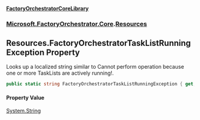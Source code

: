 #### [FactoryOrchestratorCoreLibrary](./FactoryOrchestratorCoreLibrary.md 'FactoryOrchestratorCoreLibrary')
### [Microsoft.FactoryOrchestrator.Core](./Microsoft-FactoryOrchestrator-Core.md 'Microsoft.FactoryOrchestrator.Core').[Resources](./Microsoft-FactoryOrchestrator-Core-Resources.md 'Microsoft.FactoryOrchestrator.Core.Resources')
## Resources.FactoryOrchestratorTaskListRunningException Property
Looks up a localized string similar to Cannot perform operation because one or more TaskLists are actively running!.  
```csharp
public static string FactoryOrchestratorTaskListRunningException { get; }
```
#### Property Value
[System.String](https://docs.microsoft.com/en-us/dotnet/api/System.String 'System.String')  
